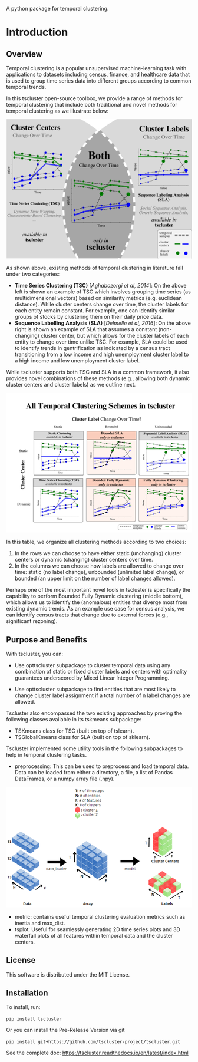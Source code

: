 A python package for temporal clustering. 

Introduction
============

Overview
--------

Temporal clustering is a popular unsupervised machine-learning task with applications to datasets including census, finance, and healthcare data that is used to group time series data into different groups according to common temporal trends.

In this tscluster open-source toolbox, we provide a range of methods for temporal clustering that include both traditional and novel methods for temporal clustering as we illustrate below:

![alt](docs/source/images/venn_diagram.png)

As shown above, existing methods of temporal clustering in literature fall under two categories:

- **Time Series Clustering (TSC)** [*Aghabozorgi et al, 2014*]: On the above left is shown an example of TSC which involves grouping time series (as multidimensional vectors) based on similarity metrics (e.g. euclidean distance). While cluster centers change over time, the cluster labels for each entity remain constant.  For example, one can identify similar groups of stocks by clustering them on their daily price data.
- **Sequence Labelling Analysis (SLA)** [*Delmelle et al, 2016*]: On the above right is shown an example of SLA that assumes a constant (non-changing) cluster center, but which allows for the cluster labels of each entity to change over time unlike TSC.  For example, SLA could be used to identify trends in gentrification as indicated by a census tract transitioning from a low income and high unemployment cluster label to a high income and low unemployment cluster label.

While tscluster supports both TSC and SLA in a common framework, it also provides novel combinations of these methods (e.g., allowing both dynamic cluster centers and cluster labels) as we outline next.

![alt](docs/source/images/table_schemes.png) 

In this table, we organize all clustering methods according to two choices:

1. In the rows we can choose to have either static (unchanging) cluster centers or dynamic (changing) cluster centers over time.
2. In the columns we can choose how labels are allowed to change over time: static (no label change), unbounded (unlimited label change), or bounded (an upper limit on the number of label changes allowed).  

Perhaps one of the most important novel tools in tscluster is specifically the capability to perform Bounded Fully Dynamic clustering (middle bottom), which allows us to identify the (anomalous) entities that diverge most from existing dynamic trends.  As an example use case for census analysis, we can identify census tracts that change due to external forces (e.g., significant rezoning).

Purpose and Benefits
--------------------
With tscluster, you can:

- Use opttscluster subpackage to cluster temporal data using any combination of static or fixed cluster labels and centers with optimality guarantees underscored by Mixed Linear Integer Programming.

- Use opttscluster subpackage to find entities that are most likely to change cluster label assignment if a total number of n label changes are allowed.

Tscluster also encompassed the two existing approaches by proving the following classes available in its tskmeans subpackage:
- TSKmeans class for TSC (built on top of tslearn).
- TSGlobalKmeans class for SLA (built on top of sklearn).

Tscluster implemented some utility tools in the following subpackages to help in temporal clustering tasks.
- preprocessing: This can be used to preprocess and load temporal data. Data can be loaded from either a directory, a file, a list of Pandas DataFrames, or a numpy array
file (.npy).

![alt](docs/source/images/tscluster_schema.png)

- metric: contains useful temporal clustering evaluation metrics such as inertia and max_dist.
- tsplot: Useful for seamlessly generating 2D time series plots and 3D waterfall plots of all features within temporal data and the cluster centers. 

License
-------
This software is distributed under the MIT License.

Installation
-------------
To install, run:

````pip install tscluster````

Or you can install the Pre-Release Version via git

````pip install git+https://github.com/tscluster-project/tscluster.git````
    
See the complete doc: https://tscluster.readthedocs.io/en/latest/index.html
